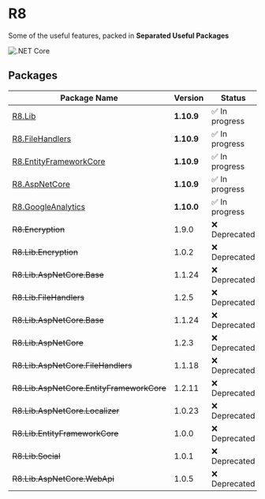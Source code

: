 # R8
Some of the useful features, packed in **Separated Useful Packages**

![.NET Core](https://github.com/arashaan/R8/workflows/.NET%20Core/badge.svg?branch=master)

## Packages
| Package Name                             | Version | Status      |
|------------------------------------------|---------|-------------|
| [R8.Lib](https://github.com/iamr8/R8/packages/457669)                                   | **1.10.9**   | :white_check_mark: In progress |
| [R8.FileHandlers](https://github.com/iamr8/R8/packages/494825)                          | **1.10.9**   | :white_check_mark: In progress |
| [R8.EntityFrameworkCore](https://github.com/iamr8/R8/packages/494829)                   | **1.10.9**   | :white_check_mark: In progress |
| [R8.AspNetCore](https://github.com/iamr8/R8/packages/494830)                            | **1.10.9**   | :white_check_mark: In progress |
| [R8.GoogleAnalytics](https://github.com/iamr8/R8/packages/521005)                       | **1.10.0**   | :white_check_mark: In progress |
| ~~R8.Encryption~~  | 1.9.0   | :x: Deprecated  |
| ~~R8.Lib.Encryption~~                    | 1.0.2   | :x: Deprecated  |
| ~~R8.Lib.AspNetCore.Base~~               | 1.1.24  | :x: Deprecated  |
| ~~R8.Lib.FileHandlers~~                  | 1.2.5   | :x: Deprecated  |
| ~~R8.Lib.AspNetCore.Base~~               | 1.1.24  | :x: Deprecated  |
| ~~R8.Lib.AspNetCore~~                    | 1.2.3   | :x: Deprecated  |
| ~~R8.Lib.AspNetCore.FileHandlers~~       | 1.1.18  | :x: Deprecated  |
| ~~R8.Lib.AspNetCore.EntityFrameworkCore~~| 1.2.11  | :x: Deprecated  |
| ~~R8.Lib.AspNetCore.Localizer~~          | 1.0.23  | :x: Deprecated  |
| ~~R8.Lib.EntityFrameworkCore~~           | 1.0.0   | :x: Deprecated  |
| ~~R8.Lib.Social~~                        | 1.0.1   | :x: Deprecated  |
| ~~R8.Lib.AspNetCore.WebApi~~             | 1.0.5   | :x: Deprecated  |
